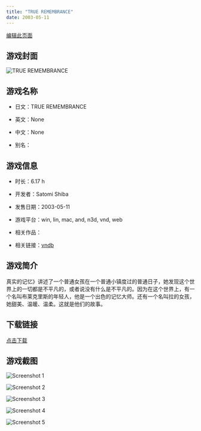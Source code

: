 ```yaml
---
title: "TRUE REMEMBRANCE"
date: 2003-05-11
---
```

[编辑此页面](https://github.com/ACG-3/ADV3-source/blob/main/source/_posts/TRUE%20REMEMBRANCE.md)

## 游戏封面

![TRUE REMEMBRANCE](https%3A//pan.timero.xyz/onedrive/img_lib_001/TRUE%20REMEMBRANCE_cover.avif)


## 游戏名称

- 日文：TRUE REMEMBRANCE
- 英文：None
- 中文：None

- 别名：


## 游戏信息

- 时长：6.17 h
- 开发者：Satomi Shiba
- 发售日期：2003-05-11
- 游戏平台：win, lin, mac, and, n3d, vnd, web
- 相关作品：

- 相关链接：[vndb](https://vndb.org/v103)


## 游戏简介

真实的记忆》讲述了一个普通女孩在一个普通小镇度过的普通日子，她发现这个世界上的一切都是不平凡的，或者说没有什么是不平凡的。因为在这个世界上，有一个名叫布莱克里斯的年轻人，他是一个出色的记忆大师。还有一个名叫拉的女孩，她甜美、温暖、温柔。这就是他们的故事。




## 下载链接

[点击下载](https://pan.timero.xyz/onedrive/adv_lib_001/TRUE%20REMEMBRANCE)


## 游戏截图


![Screenshot 1](https%3A//pan.timero.xyz/onedrive/img_lib_001/TRUE%20REMEMBRANCE_Screenshot_1.avif)

![Screenshot 2](https%3A//pan.timero.xyz/onedrive/img_lib_001/TRUE%20REMEMBRANCE_Screenshot_2.avif)

![Screenshot 3](https%3A//pan.timero.xyz/onedrive/img_lib_001/TRUE%20REMEMBRANCE_Screenshot_3.avif)

![Screenshot 4](https%3A//pan.timero.xyz/onedrive/img_lib_001/TRUE%20REMEMBRANCE_Screenshot_4.avif)

![Screenshot 5](https%3A//pan.timero.xyz/onedrive/img_lib_001/TRUE%20REMEMBRANCE_Screenshot_5.avif)

